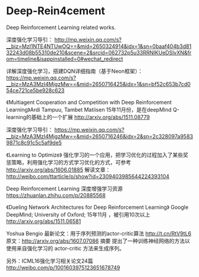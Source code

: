 # Deep-Rein4cement
Deep Reinforcement Learning related works.

深度强化学习导引： 
http://mp.weixin.qq.com/s?__biz=MzI1NTE4NTUwOQ==&mid=2650324914&idx=1&sn=0baaf404b3d8132243d08b55310de210&scene=2&srcid=062732p5u33RRNIKUeDSlvXN&from=timeline&isappinstalled=0#wechat_redirect

详解深度强化学习，搭建DQN详细指南（基于Neon框架）： 
https://mp.weixin.qq.com/s?__biz=MzA3MzI4MjgzMw==&mid=2650716425&idx=1&sn=bf52c653b7cd054ce721ce5be928c623

《Multiagent Cooperation and Competition with Deep Reinforcement Learning》Ardi Tampuu, Tambet Matiisen 15年11月份，是在deepMind Q-learning的基础上的一个扩展 
http://arxiv.org/abs/1511.08779

深度强化学习导引： 
https://mp.weixin.qq.com/s?__biz=MzA3MzI4MjgzMw==&mid=2650716246&idx=2&sn=2c328097a95839871c8c91c5c5af9de5

《Learning to Optimize》
强化学习的一个应用，把学习优化的过程加入了某些奖惩策略，利用强化学习的方式学习优化的方式，可参考 
http://arxiv.org/abs/1606.01885 
解读文章： 
http://weibo.com/ttarticle/p/show?id=2309403985644224393104

Deep Reinforcement Learning 深度增强学习资源 
https://zhuanlan.zhihu.com/p/20885568

《Dueling Network Architectures for Deep Reinforcement Learning》 Google DeepMind; University of Oxford; 15年11月 ，被引用10次以上 
http://arxiv.org/abs/1511.06581

Yoshua Bengio 最新论文：用于序列预测的actor-critic算法 http://t.cn/RtV9tL6 
原文：http://arxiv.org/abs/1607.07086 
摘要 提出了一种训练神经网络的方法以使用来自强化学习的 actor-critic 方法来生成序列。

另外：ICML16强化学习相关论文24篇 
http://weibo.com/p/1001603975123651678749
